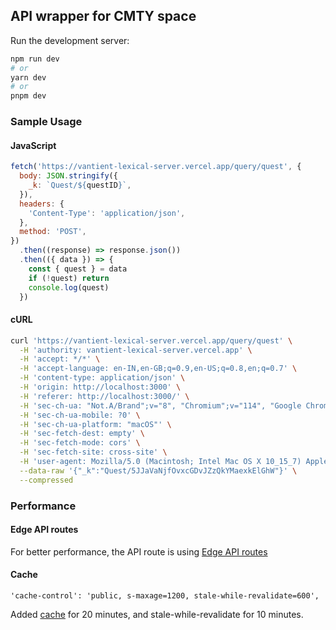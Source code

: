 ## API wrapper for CMTY space

Run the development server:

```bash
npm run dev
# or
yarn dev
# or
pnpm dev
```

### Sample Usage

#### JavaScript

```js
fetch('https://vantient-lexical-server.vercel.app/query/quest', {
  body: JSON.stringify({
    _k: `Quest/${questID}`,
  }),
  headers: {
    'Content-Type': 'application/json',
  },
  method: 'POST',
})
  .then((response) => response.json())
  .then(({ data }) => {
    const { quest } = data
    if (!quest) return
    console.log(quest)
  })
```

#### cURL

```sh
curl 'https://vantient-lexical-server.vercel.app/query/quest' \
  -H 'authority: vantient-lexical-server.vercel.app' \
  -H 'accept: */*' \
  -H 'accept-language: en-IN,en-GB;q=0.9,en-US;q=0.8,en;q=0.7' \
  -H 'content-type: application/json' \
  -H 'origin: http://localhost:3000' \
  -H 'referer: http://localhost:3000/' \
  -H 'sec-ch-ua: "Not.A/Brand";v="8", "Chromium";v="114", "Google Chrome";v="114"' \
  -H 'sec-ch-ua-mobile: ?0' \
  -H 'sec-ch-ua-platform: "macOS"' \
  -H 'sec-fetch-dest: empty' \
  -H 'sec-fetch-mode: cors' \
  -H 'sec-fetch-site: cross-site' \
  -H 'user-agent: Mozilla/5.0 (Macintosh; Intel Mac OS X 10_15_7) AppleWebKit/537.36 (KHTML, like Gecko) Chrome/114.0.0.0 Safari/537.36' \
  --data-raw '{"_k":"Quest/5JJaVaNjfOvxcGDvJZzQkYMaexkElGhW"}' \
  --compressed
```

### Performance

#### Edge API routes

For better performance, the API route is using [Edge API routes](https://nextjs.org/docs/pages/building-your-application/routing/api-routes#edge-api-routes)

#### Cache

```
'cache-control': 'public, s-maxage=1200, stale-while-revalidate=600',
```

Added [cache](https://nextjs.org/docs/pages/building-your-application/routing/api-routes#cache-control) for 20 minutes, and stale-while-revalidate for 10 minutes.
